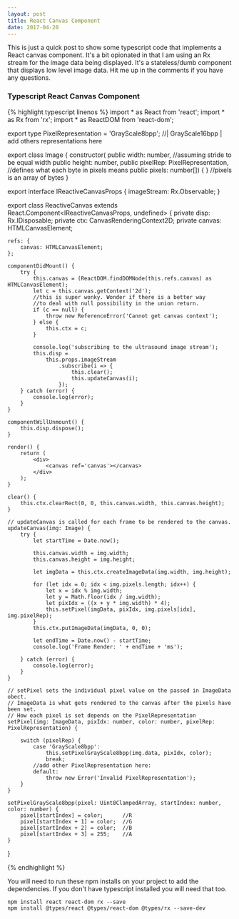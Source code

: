 ```yaml
---
layout: post
title: React Canvas Component
date: 2017-04-20
---
```


This is just a quick post to show some typescript code that implements a React canvas component. It's a bit opionated in that I am using an Rx stream for the image data being displayed.  It's a stateless/dumb component that displays low level image data.  Hit me  up in the comments if you have any questions.

### Typescript React Canvas Component 
{% highlight typescript linenos %}
import * as React from 'react';
import * as Rx from 'rx';
import * as ReactDOM from 'react-dom';

export type PixelRepresentation = 'GrayScale8bpp'; //| GrayScale16bpp | add others representations here

export class Image {
    constructor(
        public width: number, //assuming stride to be equal width
        public height: number,
        public pixelRep: PixelRepresentation, //defines what each byte in pixels means
        public pixels: number[]) { } //pixels is an array of bytes
}

export interface IReactiveCanvasProps {
    imageStream: Rx.Observable<Image>;
}

export class ReactiveCanvas extends React.Component<IReactiveCanvasProps, undefined> {
    private disp: Rx.IDisposable;
    private ctx: CanvasRenderingContext2D;
    private canvas: HTMLCanvasElement;

    refs: {
        canvas: HTMLCanvasElement;
    };

    componentDidMount() {
        try {
            this.canvas = (ReactDOM.findDOMNode(this.refs.canvas) as HTMLCanvasElement);
            let c = this.canvas.getContext('2d');
            //this is super wonky. Wonder if there is a better way
            //to deal with null possibility in the union return.
            if (c == null) {
                throw new ReferenceError('Cannot get canvas context');
            } else {
                this.ctx = c;
            }

            console.log('subscribing to the ultrasound image stream');
            this.disp =
                this.props.imageStream
                    .subscribe(i => {
                        this.clear();
                        this.updateCanvas(i);
                    });
        } catch (error) {
            console.log(error);
        }
    }

    componentWillUnmount() {
        this.disp.dispose();
    }

    render() {
        return (
            <div>
                <canvas ref='canvas'></canvas>
            </div>
        );
    }

    clear() {
        this.ctx.clearRect(0, 0, this.canvas.width, this.canvas.height);
    }

    // updateCanvas is called for each frame to be rendered to the canvas.
    updateCanvas(img: Image) {
        try {
            let startTime = Date.now();

            this.canvas.width = img.width;
            this.canvas.height = img.height;

            let imgData = this.ctx.createImageData(img.width, img.height);

            for (let idx = 0; idx < img.pixels.length; idx++) {
                let x = idx % img.width;
                let y = Math.floor(idx / img.width);
                let pixIdx = ((x + y * img.width) * 4);
                this.setPixel(imgData, pixIdx, img.pixels[idx], img.pixelRep);
            }
            this.ctx.putImageData(imgData, 0, 0);

            let endTime = Date.now() - startTime;
            console.log('Frame Render: ' + endTime + 'ms');

        } catch (error) {
            console.log(error);
        }
    }

    // setPixel sets the individual pixel value on the passed in ImageData obect.
    // ImageData is what gets rendered to the canvas after the pixels have been set.
    // How each pixel is set depends on the PixelRepresentation
    setPixel(img: ImageData, pixIdx: number, color: number, pixelRep: PixelRepresentation) {

        switch (pixelRep) {
            case 'GrayScale8bpp':
                this.setPixelGrayScale8bpp(img.data, pixIdx, color);
                break;
            //add other PixelRepresentation here:
            default:
                throw new Error('Invalid PixelRepresentation');
        }
    }

    setPixelGrayScale8bpp(pixel: Uint8ClampedArray, startIndex: number, color: number) {
        pixel[startIndex] = color;      //R
        pixel[startIndex + 1] = color;  //G
        pixel[startIndex + 2] = color;  //B
        pixel[startIndex + 3] = 255;    //A
    }
}

{% endhighlight %}

You will need to run these npm installs on your project to add the dependencies. If you don't have typescript installed you will need that too.

```
npm install react react-dom rx --save
npm install @types/react @types/react-dom @types/rx --save-dev
```
